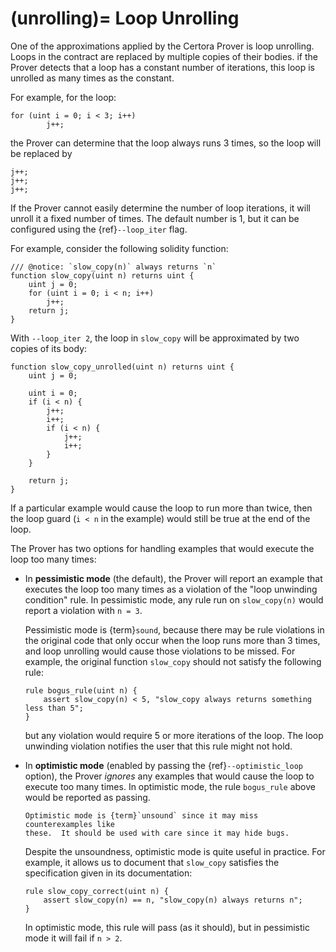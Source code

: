 (unrolling)=
Loop Unrolling
==============

One of the approximations applied by the Certora Prover is loop unrolling.
Loops in the contract are replaced by multiple copies of their bodies.
if the Prover detects that a loop has a constant number of iterations, this loop is unrolled
as many times as the constant.

For example, for the loop:
```solidity
for (uint i = 0; i < 3; i++)
        j++;
```
the Prover can determine that the loop always runs 3 times, so the loop will be replaced by
```solidity
j++;
j++;
j++;
```
If the Prover cannot easily determine the number of loop iterations, it will unroll it a fixed number of times. The default number is 1, but it can be configured using
the {ref}`--loop_iter` flag.

For example, consider the following solidity function:

```solidity
/// @notice: `slow_copy(n)` always returns `n`
function slow_copy(uint n) returns uint {
    uint j = 0;
    for (uint i = 0; i < n; i++)
        j++;
    return j;
}
```

With `--loop_iter 2`, the loop in `slow_copy` will be approximated by two copies of its
body:

```solidity
function slow_copy_unrolled(uint n) returns uint {
    uint j = 0;

    uint i = 0;
    if (i < n) {
        j++;
        i++;
        if (i < n) {
            j++;
            i++;
        }
    }

    return j;
}
```

If a particular example would cause the loop to run more than twice, then the
loop guard (`i < n` in the example) would still be true at the end of the loop.

The Prover has two options for handling examples that would execute the loop
too many times:

 * In **pessimistic mode** (the default), the Prover will report an example
   that executes the loop too many times as a violation of the "loop unwinding
   condition" rule.  In pessimistic mode, any rule run on `slow_copy(n)` would
   report a violation with `n = 3`.

   Pessimistic mode is {term}`sound`, because there may be rule
   violations in the original code that only occur when the loop runs more than
   3 times, and loop unrolling would cause those violations to be missed.  For
   example, the original function `slow_copy` should not satisfy the following rule:

   ```cvl
   rule bogus_rule(uint n) {
       assert slow_copy(n) < 5, "slow_copy always returns something less than 5";
   }
   ```

   but any violation would require 5 or more iterations of the loop.  The loop
   unwinding violation notifies the user that this rule might not hold.

 * In **optimistic mode** (enabled by passing the {ref}`--optimistic_loop` option),
   the Prover _ignores_ any examples that would cause the loop to execute
   too many times.  In optimistic mode, the rule `bogus_rule` above would be
   reported as passing.

   ```{caution}
   Optimistic mode is {term}`unsound` since it may miss counterexamples like
   these.  It should be used with care since it may hide bugs.
   ```

   Despite the unsoundness, optimistic mode is quite useful in practice.  For
   example, it allows us to document that `slow_copy` satisfies the
   specification given in its documentation:

   ```cvl
   rule slow_copy_correct(uint n) {
       assert slow_copy(n) == n, "slow_copy(n) always returns n";
   }
   ```

   In optimistic mode, this rule will pass (as it should), but in pessimistic
   mode it will fail if `n > 2`.

